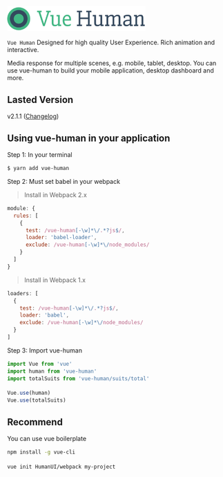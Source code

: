 <p><img width="320" src="docs/vue-human.jpg"></p>

`Vue Human` Designed for high quality User Experience. Rich animation and interactive.


Media response for multiple scenes, e.g. mobile, tablet, desktop. You can use vue-human to build your mobile application, desktop dashboard and more.






## Lasted Version

v2.1.1 ([Changelog](releases))

## Using vue-human in your application

Step 1: In your terminal

``` bash
$ yarn add vue-human
```

Step 2: Must set babel in your webpack

> Install in Webpack 2.x

``` javascript
module: {
  rules: [
    {
      test: /vue-human[-\w]*\/.*?js$/,
      loader: 'babel-loader',
      exclude: /vue-human[-\w]*\/node_modules/
    }
  ]
}
```

> Install in Webpack 1.x

``` javascript
loaders: [
  {
    test: /vue-human[-\w]*\/.*?js$/,
    loader: 'babel',
    exclude: /vue-human[-\w]*\/node_modules/
  }
]
```

Step 3: Import vue-human

``` javascript
import Vue from 'vue'
import human from 'vue-human'
import totalSuits from 'vue-human/suits/total'

Vue.use(human)
Vue.use(totalSuits)
```

## Recommend

You can use vue boilerplate

``` bash
npm install -g vue-cli

vue init HumanUI/webpack my-project
```

